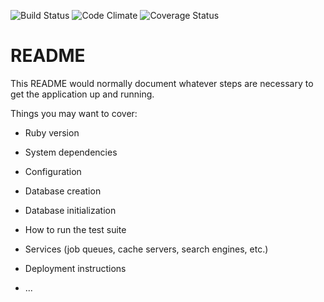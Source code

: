 ![Build Status](https://app.codeship.com/projects/8d9bc930-5843-0135-0fa3-36f0cd9b538f/status?branch=master)
![Code Climate](https://codeclimate.com/github/PatrickDennisFarley/frugal_fashion_tracker.png)
![Coverage Status](https://coveralls.io/repos/PatrickDennisFarley>/frugal_fashion_tracker/badge.png)
# README

This README would normally document whatever steps are necessary to get the
application up and running.

Things you may want to cover:


* Ruby version

* System dependencies



   
* Configuration

* Database creation

* Database initialization

* How to run the test suite

* Services (job queues, cache servers, search engines, etc.)

* Deployment instructions

* ...
